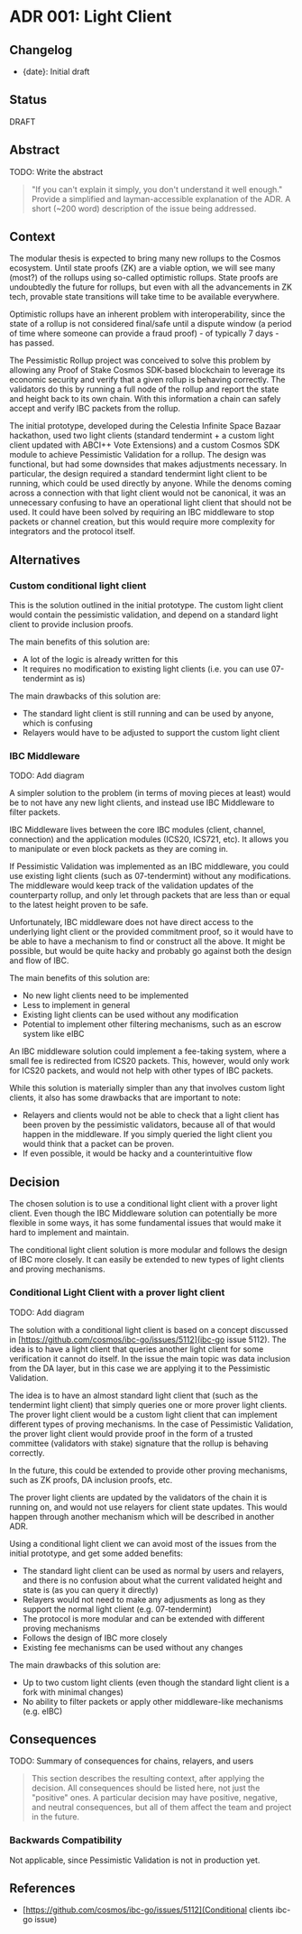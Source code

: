 # ADR 001: Light Client

## Changelog

* {date}: Initial draft

## Status

DRAFT

## Abstract

TODO: Write the abstract

> "If you can't explain it simply, you don't understand it well enough." Provide
> a simplified and layman-accessible explanation of the ADR.
> A short (~200 word) description of the issue being addressed.

## Context

The modular thesis is expected to bring many new rollups to the Cosmos ecosystem.
Until state proofs (ZK) are a viable option, we will see many (most?) of the rollups
using so-called optimistic rollups. State proofs are undoubtedly the future for rollups,
but even with all the advancements in ZK tech, provable state transitions will take time
to be available everywhere.

Optimistic rollups have an inherent problem with interoperability, since the state of a rollup
is not considered final/safe until a dispute window (a period of time where someone can 
provide a fraud proof) - of typically 7 days - has passed.

The Pessimistic Rollup project was conceived to solve this problem by allowing any Proof of Stake
Cosmos SDK-based blockchain to leverage its economic security and verify that a given rollup
is behaving correctly. The validators do this by running a full node of the rollup and report
the state and height back to its own chain. With this information a chain can safely accept and verify
IBC packets from the rollup.

The initial prototype, developed during the Celestia Infinite Space Bazaar hackathon, used
two light clients (standard tendermint + a custom light client updated with ABCI++ Vote Extensions)
and a custom Cosmos SDK module to achieve Pessimistic Validation for a rollup. The design was
functional, but had some downsides that makes adjustments necessary. In particular, the design
required a standard tendermint light client to be running, which could be used directly by anyone.
While the denoms coming across a connection with that light client would not be canonical, it was
an unnecessary confusing to have an operational light client that should not be used. It could
have been solved by requiring an IBC middleware to stop packets or channel creation, but this
would require more complexity for integrators and the protocol itself.

## Alternatives

### Custom conditional light client

This is the solution outlined in the initial prototype. The custom light client would contain the
pessimistic validation, and depend on a standard light client to provide inclusion proofs.

The main benefits of this solution are:
- A lot of the logic is already written for this
- It requires no modification to existing light clients (i.e. you can use 07-tendermint as is)

The main drawbacks of this solution are:
- The standard light client is still running and can be used by anyone, which is confusing
- Relayers would have to be adjusted to support the custom light client

### IBC Middleware

TODO: Add diagram

A simpler solution to the problem (in terms of moving pieces at least) would be to not have any 
new light clients, and instead use IBC Middleware to filter packets.

IBC Middleware lives between the core IBC modules (client, channel, connection) and the application
modules (ICS20, ICS721, etc). It allows you to manipulate or even block packets as they are coming in.

If Pessimistic Validation was implemented as an IBC middleware, you could use existing light clients
(such as 07-tendermint) without any modifications. The middleware would keep track of the validation
updates of the counterparty rollup, and only let through packets that are less than or equal to the
latest height proven to be safe.

Unfortunately, IBC middleware does not have direct access to the underlying light client or the provided commitment proof, so it would
have to be able to have a mechanism to find or construct all the above. It might be possible, but would be quite hacky and
probably go against both the design and flow of IBC. 

The main benefits of this solution are:
- No new light clients need to be implemented
- Less to implement in general
- Existing light clients can be used without any modification
- Potential to implement other filtering mechanisms, such as an escrow system like eIBC

An IBC middleware solution could implement a fee-taking system, where a small fee is redirected from ICS20 packets.
This, however, would only work for ICS20 packets, and would not help with other types of IBC packets.

While this solution is materially simpler than any that involves custom light clients, it also has some
drawbacks that are important to note:
- Relayers and clients would not be able to check that a light client has been proven by the pessimistic validators, 
  because all of that would happen in the middleware. If you simply queried the light client you would think that a packet can be proven.
- If even possible, it would be hacky and a counterintuitive flow

## Decision

The chosen solution is to use a conditional light client with a prover light client. Even though the IBC Middleware solution
can potentially be more flexible in some ways, it has some fundamental issues that would make it hard to implement and maintain.

The conditional light client solution is more modular and follows the design of IBC more closely. It can easily be extended
to new types of light clients and proving mechanisms.

### Conditional Light Client with a prover light client

TODO: Add diagram

The solution with a conditional light client is based on a concept discussed in
[https://github.com/cosmos/ibc-go/issues/5112](ibc-go issue 5112). The idea is to have a light client
that queries another light client for some verification it cannot do itself. In the issue the main topic
was data inclusion from the DA layer, but in this case we are applying it to the Pessimistic Validation.

The idea is to have an almost standard light client that (such as the tendermint light client) that simply
queries one or more prover light clients. The prover light client would be a custom light client that can
implement different types of proving mechanisms. In the case of Pessimistic Validation, the prover light client
would provide proof in the form of a trusted committee (validators with stake) signature that the rollup is behaving correctly.

In the future, this could be extended to provide other proving mechanisms, such as ZK proofs, DA inclusion proofs, etc.

The prover light clients are updated by the validators of the chain it is running on, and would not use relayers
for client state updates. This would happen through another mechanism which will be described in another ADR.

Using a conditional light client we can avoid most of the issues from the initial prototype, and get some added benefits:
- The standard light client can be used as normal by users and relayers, and there is no confusion about what the current validated height and state is (as you can query it directly)
- Relayers would not need to make any adjusments as long as they support the normal light client (e.g. 07-tendermint)
- The protocol is more modular and can be extended with different proving mechanisms
- Follows the design of IBC more closely
- Existing fee mechanisms can be used without any changes

The main drawbacks of this solution are:
- Up to two custom light clients (even though the standard light client is a fork with minimal changes)
- No ability to filter packets or apply other middleware-like mechanisms (e.g. eIBC)

## Consequences

TODO: Summary of consequences for chains, relayers, and users

> This section describes the resulting context, after applying the decision. All
> consequences should be listed here, not just the "positive" ones. A particular
> decision may have positive, negative, and neutral consequences, but all of them
> affect the team and project in the future.

### Backwards Compatibility

Not applicable, since Pessimistic Validation is not in production yet.

## References

* [https://github.com/cosmos/ibc-go/issues/5112](Conditional clients ibc-go issue)
